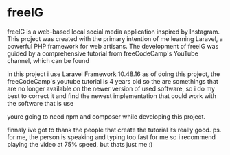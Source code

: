 
# freeIG
freeIG is a web-based local social media application inspired by Instagram. This project was created with the primary intention of me learning Laravel, a powerful PHP framework for web artisans. The development of freeIG was guided by a comprehensive tutorial from freeCodeCamp's YouTube channel, which can be found

in this project i use Laravel Framework 10.48.16 
as of doing this project, the freeCodeCamp's youtube tutorial is 4 years old so the are somethings that are no longer available on the newer version of used software, so i do my best to correct it and find the newest implementation that could work with the software that is use

youre going to need npm and composer while developing this project. 

finnaly ive got to thank the people that create the tutorial its really good. 
ps. for me, the person is speaking and typing too fast for me so i recommend playing the video at 75% speed,  but thats just me :)

